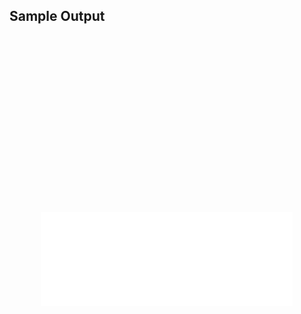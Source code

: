 ## Sample Output
<div style="margin: auto; max-width:1800; width: 80%;  padding-top: 56.25%; height: 0;"><iframe width="100%" src="/SVGWiz/Fabaceae_AInteractive.svg" frameborder="0" allowfullscreen></iframe></div>


